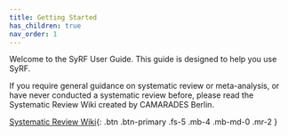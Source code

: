 ```yaml
---
title: Getting Started
has_children: true
nav_order: 1
---
```


Welcome to the SyRF User Guide. This guide is designed to help you use SyRF. 

If you require general guidance on systematic review or meta-analysis, or have never conducted a systematic review before, please read the Systematic Review Wiki created by CAMARADES Berlin.

[Systematic Review Wiki](http://camarades.de/){: .btn .btn-primary .fs-5 .mb-4 .mb-md-0 .mr-2 }
